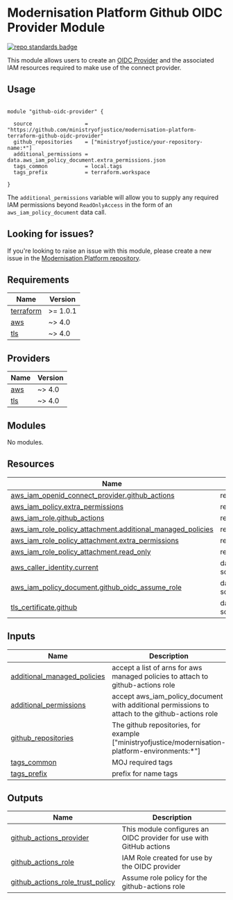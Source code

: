 # Modernisation Platform Github OIDC Provider Module

[![repo standards badge](https://img.shields.io/badge/dynamic/json?color=blue&style=for-the-badge&logo=github&label=MoJ%20Compliant&query=%24.result&url=https%3A%2F%2Foperations-engineering-reports.cloud-platform.service.justice.gov.uk%2Fapi%2Fv1%2Fcompliant_public_repositories%2Fmodernisation-platform-github-oidc-provider)](https://operations-engineering-reports.cloud-platform.service.justice.gov.uk/public-github-repositories.html#modernisation-platform-github-oidc-provider "Link to report")

This module allows users to create an [OIDC Provider](https://registry.terraform.io/providers/hashicorp/aws/latest/docs/resources/iam_openid_connect_provider)
and the associated IAM resources required to make use of the connect provider.

## Usage

```hcl

module "github-oidc-provider" {

  source                 = "https://github.com/ministryofjustice/modernisation-platform-terraform-github-oidc-provider"
  github_repositories    = ["ministryofjustice/your-repository-name:*"]
  additional_permissions = data.aws_iam_policy_document.extra_permissions.json
  tags_common            = local.tags
  tags_prefix            = terraform.workspace

}

```

The `additional_permissions` variable will allow you to supply any required IAM permissions beyond `ReadOnlyAccess` in the form of
an `aws_iam_policy_document` data call.

<!--- BEGIN_TF_DOCS --->

<!--- END_TF_DOCS --->

## Looking for issues?

If you're looking to raise an issue with this module, please create a new issue in the [Modernisation Platform repository](https://github.com/ministryofjustice/modernisation-platform/issues).

<!-- BEGIN_TF_DOCS -->

## Requirements

| Name                                                                     | Version  |
| ------------------------------------------------------------------------ | -------- |
| <a name="requirement_terraform"></a> [terraform](#requirement_terraform) | >= 1.0.1 |
| <a name="requirement_aws"></a> [aws](#requirement_aws)                   | ~> 4.0   |
| <a name="requirement_tls"></a> [tls](#requirement_tls)                   | ~> 4.0   |

## Providers

| Name                                             | Version |
| ------------------------------------------------ | ------- |
| <a name="provider_aws"></a> [aws](#provider_aws) | ~> 4.0  |
| <a name="provider_tls"></a> [tls](#provider_tls) | ~> 4.0  |

## Modules

No modules.

## Resources

| Name                                                                                                                                                                 | Type        |
| -------------------------------------------------------------------------------------------------------------------------------------------------------------------- | ----------- |
| [aws_iam_openid_connect_provider.github_actions](https://registry.terraform.io/providers/hashicorp/aws/latest/docs/resources/iam_openid_connect_provider)            | resource    |
| [aws_iam_policy.extra_permissions](https://registry.terraform.io/providers/hashicorp/aws/latest/docs/resources/iam_policy)                                           | resource    |
| [aws_iam_role.github_actions](https://registry.terraform.io/providers/hashicorp/aws/latest/docs/resources/iam_role)                                                  | resource    |
| [aws_iam_role_policy_attachment.additional_managed_policies](https://registry.terraform.io/providers/hashicorp/aws/latest/docs/resources/iam_role_policy_attachment) | resource    |
| [aws_iam_role_policy_attachment.extra_permissions](https://registry.terraform.io/providers/hashicorp/aws/latest/docs/resources/iam_role_policy_attachment)           | resource    |
| [aws_iam_role_policy_attachment.read_only](https://registry.terraform.io/providers/hashicorp/aws/latest/docs/resources/iam_role_policy_attachment)                   | resource    |
| [aws_caller_identity.current](https://registry.terraform.io/providers/hashicorp/aws/latest/docs/data-sources/caller_identity)                                        | data source |
| [aws_iam_policy_document.github_oidc_assume_role](https://registry.terraform.io/providers/hashicorp/aws/latest/docs/data-sources/iam_policy_document)                | data source |
| [tls_certificate.github](https://registry.terraform.io/providers/hashicorp/tls/latest/docs/data-sources/certificate)                                                 | data source |

## Inputs

| Name                                                                                                               | Description                                                                                      | Type           | Default | Required |
| ------------------------------------------------------------------------------------------------------------------ | ------------------------------------------------------------------------------------------------ | -------------- | ------- | :------: |
| <a name="input_additional_managed_policies"></a> [additional_managed_policies](#input_additional_managed_policies) | accept a list of arns for aws managed policies to attach to github-actions role                  | `list(string)` | `[]`    |    no    |
| <a name="input_additional_permissions"></a> [additional_permissions](#input_additional_permissions)                | accept aws_iam_policy_document with additional permissions to attach to the github-actions role  | `string`       | n/a     |   yes    |
| <a name="input_github_repositories"></a> [github_repositories](#input_github_repositories)                         | The github repositories, for example ["ministryofjustice/modernisation-platform-environments:*"] | `list(string)` | n/a     |   yes    |
| <a name="input_tags_common"></a> [tags_common](#input_tags_common)                                                 | MOJ required tags                                                                                | `map(string)`  | n/a     |   yes    |
| <a name="input_tags_prefix"></a> [tags_prefix](#input_tags_prefix)                                                 | prefix for name tags                                                                             | `string`       | n/a     |   yes    |

## Outputs

| Name                                                                                                                                | Description                                                         |
| ----------------------------------------------------------------------------------------------------------------------------------- | ------------------------------------------------------------------- |
| <a name="output_github_actions_provider"></a> [github_actions_provider](#output_github_actions_provider)                            | This module configures an OIDC provider for use with GitHub actions |
| <a name="output_github_actions_role"></a> [github_actions_role](#output_github_actions_role)                                        | IAM Role created for use by the OIDC provider                       |
| <a name="output_github_actions_role_trust_policy"></a> [github_actions_role_trust_policy](#output_github_actions_role_trust_policy) | Assume role policy for the github-actions role                      |

<!-- END_TF_DOCS -->
